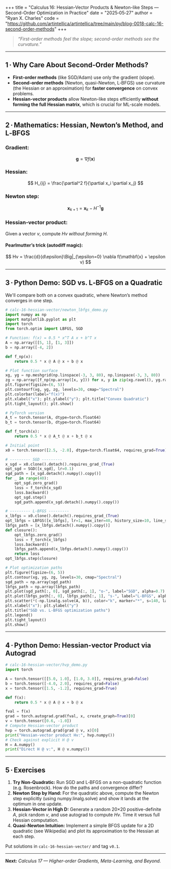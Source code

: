 +++
title = "Calculus 16: Hessian-Vector Products & Newton-like Steps — Second-Order Optimization in Practice"
date = "2025‑05‑27"
author = "Ryan X. Charles"
code = "https://github.com/artintellica/artintellica/tree/main/py/blog-0018-calc-16-second-order-methods"
+++

> _“First-order methods feel the slope; second-order methods see the
> curvature.”_

---

## 1 · Why Care About Second-Order Methods?

- **First-order methods** (like SGD/Adam) use only the gradient (slope).
- **Second-order methods** (Newton, quasi-Newton, L‑BFGS) use curvature (the
  Hessian or an approximation) for **faster convergence** on convex problems.
- **Hessian-vector products** allow Newton-like steps efficiently **without
  forming the full Hessian matrix**, which is crucial for ML-scale models.

---

## 2 · Mathematics: Hessian, Newton’s Method, and L‑BFGS

### **Gradient:**

$$
\mathbf{g} = \nabla f(\mathbf{x})
$$

### **Hessian:**

$$
H_{ij} = \frac{\partial^2 f}{\partial x_i \partial x_j}
$$

### **Newton step:**

$$
\mathbf{x}_{k+1} = \mathbf{x}_k - H^{-1} \mathbf{g}
$$

### **Hessian-vector product:**

Given a vector $v$, compute $Hv$ _without forming $H$_.

#### **Pearlmutter’s trick (autodiff magic):**

$$
Hv = \frac{d}{d\epsilon}\Big|_{\epsilon=0} \nabla f(\mathbf{x} + \epsilon v)
$$

---

## 3 · Python Demo: SGD vs. L‑BFGS on a Quadratic

We'll compare both on a convex quadratic, where Newton’s method converges in one
step.

```python
# calc-16-hessian-vector/newton_lbfgs_demo.py
import numpy as np
import matplotlib.pyplot as plt
import torch
from torch.optim import LBFGS, SGD

# Function: f(x) = 0.5 * x^T A x + b^T x
A = np.array([[5, 1], [1, 3]])
b = np.array([-4, 2])

def f_np(x):
    return 0.5 * x @ A @ x + b @ x

# Plot function surface
xg, yg = np.meshgrid(np.linspace(-3, 3, 80), np.linspace(-3, 3, 80))
zg = np.array([f_np(np.array([x, y])) for x, y in zip(xg.ravel(), yg.ravel())]).reshape(xg.shape)
plt.figure(figsize=(6, 5))
plt.contourf(xg, yg, zg, levels=30, cmap="Spectral")
plt.colorbar(label="f(x)")
plt.xlabel("x"); plt.ylabel("y"); plt.title("Convex Quadratic")
plt.tight_layout(); plt.show()

# PyTorch version
A_t = torch.tensor(A, dtype=torch.float64)
b_t = torch.tensor(b, dtype=torch.float64)

def f_torch(x):
    return 0.5 * x @ A_t @ x + b_t @ x

# Initial point
x0 = torch.tensor([2.5, -2.0], dtype=torch.float64, requires_grad=True)

# --------- SGD ---------
x_sgd = x0.clone().detach().requires_grad_(True)
opt_sgd = SGD([x_sgd], lr=0.1)
sgd_path = [x_sgd.detach().numpy().copy()]
for _ in range(40):
    opt_sgd.zero_grad()
    loss = f_torch(x_sgd)
    loss.backward()
    opt_sgd.step()
    sgd_path.append(x_sgd.detach().numpy().copy())

# --------- L‑BFGS ---------
x_lbfgs = x0.clone().detach().requires_grad_(True)
opt_lbfgs = LBFGS([x_lbfgs], lr=1, max_iter=40, history_size=10, line_search_fn="strong_wolfe")
lbfgs_path = [x_lbfgs.detach().numpy().copy()]
def closure():
    opt_lbfgs.zero_grad()
    loss = f_torch(x_lbfgs)
    loss.backward()
    lbfgs_path.append(x_lbfgs.detach().numpy().copy())
    return loss
opt_lbfgs.step(closure)

# Plot optimization paths
plt.figure(figsize=(6, 5))
plt.contour(xg, yg, zg, levels=30, cmap="Spectral")
sgd_path = np.array(sgd_path)
lbfgs_path = np.array(lbfgs_path)
plt.plot(sgd_path[:, 0], sgd_path[:, 1], "o-", label="SGD", alpha=0.7)
plt.plot(lbfgs_path[:, 0], lbfgs_path[:, 1], "s-", label="L‑BFGS", alpha=0.7)
plt.scatter(*(-np.linalg.solve(A, b)), color="k", marker="*", s=140, label="Optimum")
plt.xlabel("x"); plt.ylabel("y")
plt.title("SGD vs. L‑BFGS optimization paths")
plt.legend()
plt.tight_layout()
plt.show()
```

---

## 4 · Python Demo: Hessian-vector Product via Autograd

```python
# calc-16-hessian-vector/hvp_demo.py
import torch

A = torch.tensor([[5.0, 1.0], [1.0, 3.0]], requires_grad=False)
b = torch.tensor([-4.0, 2.0], requires_grad=False)
x = torch.tensor([1.5, -1.2], requires_grad=True)

def f(x):
    return 0.5 * x @ A @ x + b @ x

fval = f(x)
grad = torch.autograd.grad(fval, x, create_graph=True)[0]
v = torch.tensor([0.6, -1.0])
# Compute Hessian-vector product
hvp = torch.autograd.grad(grad @ v, x)[0]
print("Hessian-vector product Hv:", hvp.numpy())
# Check against explicit H @ v
H = A.numpy()
print("Direct H @ v:", H @ v.numpy())
```

---

## 5 · Exercises

1. **Try Non-Quadratic:** Run SGD and L‑BFGS on a non-quadratic function (e.g.
   Rosenbrock). How do the paths and convergence differ?
2. **Newton Step by Hand:** For the quadratic above, compute the Newton step
   explicitly (using numpy.linalg.solve) and show it lands at the optimum in one
   update.
3. **Hessian-Vector in High D:** Generate a random 20×20 positive-definite $A$,
   pick random $v$, and use autograd to compute $Hv$. Time it versus full
   Hessian computation.
4. **Quasi-Newton Intuition:** Implement a simple BFGS update for a 2D quadratic
   (see Wikipedia) and plot its approximation to the Hessian at each step.

Put solutions in `calc-16-hessian-vector/` and tag `v0.1`.

---

**Next:** _Calculus 17 — Higher-order Gradients, Meta-Learning, and Beyond._
